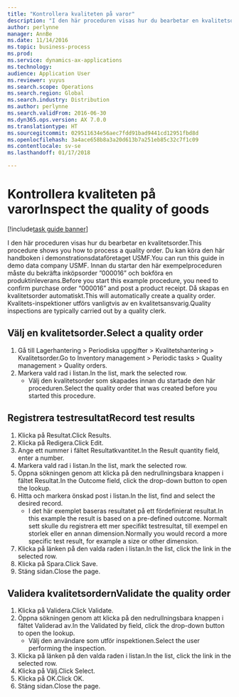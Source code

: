 ```yaml
---
title: "Kontrollera kvaliteten på varor"
description: "I den här proceduren visas hur du bearbetar en kvalitetsorder."
author: perlynne
manager: AnnBe
ms.date: 11/14/2016
ms.topic: business-process
ms.prod: 
ms.service: dynamics-ax-applications
ms.technology: 
audience: Application User
ms.reviewer: yuyus
ms.search.scope: Operations
ms.search.region: Global
ms.search.industry: Distribution
ms.author: perlynne
ms.search.validFrom: 2016-06-30
ms.dyn365.ops.version: AX 7.0.0
ms.translationtype: HT
ms.sourcegitcommit: 029511634e56aec7fdd91bad9441cd12951fbd8d
ms.openlocfilehash: 3a4ace658b8a3a20d613b7a251eb85c32c7f1c09
ms.contentlocale: sv-se
ms.lasthandoff: 01/17/2018

---
```

# <a name="inspect-the-quality-of-goods"></a><span data-ttu-id="bdd04-103">Kontrollera kvaliteten på varor</span><span class="sxs-lookup"><span data-stu-id="bdd04-103">Inspect the quality of goods</span></span>

[!include[task guide banner](../../includes/task-guide-banner.md)]

<span data-ttu-id="bdd04-104">I den här proceduren visas hur du bearbetar en kvalitetsorder.</span><span class="sxs-lookup"><span data-stu-id="bdd04-104">This procedure shows you how to process a quality order.</span></span> <span data-ttu-id="bdd04-105">Du kan köra den här handboken i demonstrationsdataföretaget USMF.</span><span class="sxs-lookup"><span data-stu-id="bdd04-105">You can run this guide in demo data company USMF.</span></span> <span data-ttu-id="bdd04-106">Innan du startar den här exempelproceduren måste du bekräfta inköpsorder ”000016” och bokföra en produktinleverans.</span><span class="sxs-lookup"><span data-stu-id="bdd04-106">Before you start this example procedure, you need to confirm purchase order “000016” and post a product receipt.</span></span> <span data-ttu-id="bdd04-107">Då skapas en kvalitetsorder automatiskt.</span><span class="sxs-lookup"><span data-stu-id="bdd04-107">This will automatically create a quality order.</span></span> <span data-ttu-id="bdd04-108">Kvalitets-inspektioner utförs vanligtvis av en kvalitetsansvarig.</span><span class="sxs-lookup"><span data-stu-id="bdd04-108">Quality inspections are typically carried out by a quality clerk.</span></span>


## <a name="select-a-quality-order"></a><span data-ttu-id="bdd04-109">Välj en kvalitetsorder.</span><span class="sxs-lookup"><span data-stu-id="bdd04-109">Select a quality order</span></span>
1. <span data-ttu-id="bdd04-110">Gå till Lagerhantering > Periodiska uppgifter > Kvalitetshantering > Kvalitetsorder.</span><span class="sxs-lookup"><span data-stu-id="bdd04-110">Go to Inventory management > Periodic tasks > Quality management > Quality orders.</span></span>
2. <span data-ttu-id="bdd04-111">Markera vald rad i listan.</span><span class="sxs-lookup"><span data-stu-id="bdd04-111">In the list, mark the selected row.</span></span>
    * <span data-ttu-id="bdd04-112">Välj den kvalitetsorder som skapades innan du startade den här proceduren.</span><span class="sxs-lookup"><span data-stu-id="bdd04-112">Select the quality order that was created before you started this procedure.</span></span>  

## <a name="record-test-results"></a><span data-ttu-id="bdd04-113">Registrera testresultat</span><span class="sxs-lookup"><span data-stu-id="bdd04-113">Record test results</span></span>
1. <span data-ttu-id="bdd04-114">Klicka på Resultat.</span><span class="sxs-lookup"><span data-stu-id="bdd04-114">Click Results.</span></span>
2. <span data-ttu-id="bdd04-115">Klicka på Redigera.</span><span class="sxs-lookup"><span data-stu-id="bdd04-115">Click Edit.</span></span>
3. <span data-ttu-id="bdd04-116">Ange ett nummer i fältet Resultatkvantitet.</span><span class="sxs-lookup"><span data-stu-id="bdd04-116">In the Result quantity field, enter a number.</span></span>
4. <span data-ttu-id="bdd04-117">Markera vald rad i listan.</span><span class="sxs-lookup"><span data-stu-id="bdd04-117">In the list, mark the selected row.</span></span>
5. <span data-ttu-id="bdd04-118">Öppna sökningen genom att klicka på den nedrullningsbara knappen i fältet Resultat.</span><span class="sxs-lookup"><span data-stu-id="bdd04-118">In the Outcome field, click the drop-down button to open the lookup.</span></span>
6. <span data-ttu-id="bdd04-119">Hitta och markera önskad post i listan.</span><span class="sxs-lookup"><span data-stu-id="bdd04-119">In the list, find and select the desired record.</span></span>
    * <span data-ttu-id="bdd04-120">I det här exemplet baseras resultatet på ett fördefinierat resultat.</span><span class="sxs-lookup"><span data-stu-id="bdd04-120">In this example the result is based on a pre-defined outcome.</span></span> <span data-ttu-id="bdd04-121">Normalt sett skulle du registrera ett mer specifikt testresultat, till exempel en storlek eller en annan dimension.</span><span class="sxs-lookup"><span data-stu-id="bdd04-121">Normally you would record a more specific test result, for example a size or other dimension.</span></span>  
7. <span data-ttu-id="bdd04-122">Klicka på länken på den valda raden i listan.</span><span class="sxs-lookup"><span data-stu-id="bdd04-122">In the list, click the link in the selected row.</span></span>
8. <span data-ttu-id="bdd04-123">Klicka på Spara.</span><span class="sxs-lookup"><span data-stu-id="bdd04-123">Click Save.</span></span>
9. <span data-ttu-id="bdd04-124">Stäng sidan.</span><span class="sxs-lookup"><span data-stu-id="bdd04-124">Close the page.</span></span>

## <a name="validate-the-quality-order"></a><span data-ttu-id="bdd04-125">Validera kvalitetsordern</span><span class="sxs-lookup"><span data-stu-id="bdd04-125">Validate the quality order</span></span>
1. <span data-ttu-id="bdd04-126">Klicka på Validera.</span><span class="sxs-lookup"><span data-stu-id="bdd04-126">Click Validate.</span></span>
2. <span data-ttu-id="bdd04-127">Öppna sökningen genom att klicka på den nedrullningsbara knappen i fältet Validerad av.</span><span class="sxs-lookup"><span data-stu-id="bdd04-127">In the Validated by field, click the drop-down button to open the lookup.</span></span>
    * <span data-ttu-id="bdd04-128">Välj den användare som utför inspektionen.</span><span class="sxs-lookup"><span data-stu-id="bdd04-128">Select the user performing the inspection.</span></span>  
3. <span data-ttu-id="bdd04-129">Klicka på länken på den valda raden i listan.</span><span class="sxs-lookup"><span data-stu-id="bdd04-129">In the list, click the link in the selected row.</span></span>
4. <span data-ttu-id="bdd04-130">Klicka på Välj.</span><span class="sxs-lookup"><span data-stu-id="bdd04-130">Click Select.</span></span>
5. <span data-ttu-id="bdd04-131">Klicka på OK.</span><span class="sxs-lookup"><span data-stu-id="bdd04-131">Click OK.</span></span>
6. <span data-ttu-id="bdd04-132">Stäng sidan.</span><span class="sxs-lookup"><span data-stu-id="bdd04-132">Close the page.</span></span>

